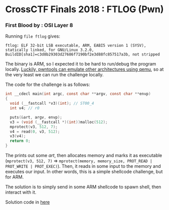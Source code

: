 # CrossCTF Finals 2018 : FTLOG (Pwn)
### First Blood by : OSI Layer 8

Running ```file ftlog``` gives:
```
ftlog: ELF 32-bit LSB executable, ARM, EABI5 version 1 (SYSV), statically linked, for GNU/Linux 3.2.0, BuildID[sha1]=c3d8b29303d27686f7190bf2e3d88fc857517a3b, not stripped
```

The binary is ARM, so I expected it to be hard to run/debug the program locally. [Luckily, pwntools can emulate other architectures using qemu](http://docs.pwntools.com/en/stable/qemu.html), so at the very least we can run the challenge locally.

The code for the challenge is as follows:
```c
int __cdecl main(int argc, const char **argv, const char **envp)
{
  void (__fastcall *v3)(int); // ST00_4
  int v4; // r0

  puts(&art, argv, envp);
  v3 = (void (__fastcall *)(int))malloc(512);
  mprotect(v3, 512, 7);
  v4 = read(0, v3, 512);
  v3(v4);
  return 0;
}
```

The prints out some _art_, then allocates memory and marks it as 
executable (```mprotect(v3, 512, 7)``` => ```mprotect(memory, memory_size, PROT_READ | PROT_WRITE | PROT_EXEC)```). Then, it reads in some input to the memory and executes our input.
In other words, this is a simple shellcode challenge, but for ARM.

The solution is to simply send in some ARM shellcode to spawn shell, then interact with it.

Solution code in [here](ftlog.py)